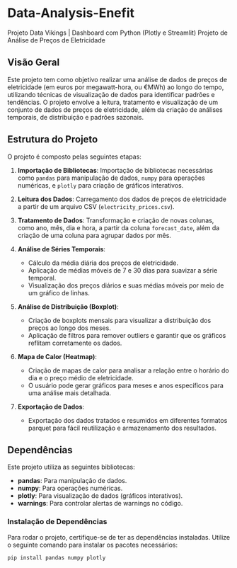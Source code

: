 # Data-Analysis-Enefit
Projeto Data Vikings | Dashboard com Python (Plotly e Streamlit) 
Projeto de Análise de Preços de Eletricidade

## Visão Geral

Este projeto tem como objetivo realizar uma análise de dados de preços de eletricidade (em euros por megawatt-hora, ou €MWh) ao longo do tempo, utilizando técnicas de visualização de dados para identificar padrões e tendências. O projeto envolve a leitura, tratamento e visualização de um conjunto de dados de preços de eletricidade, além da criação de análises temporais, de distribuição e padrões sazonais.

## Estrutura do Projeto

O projeto é composto pelas seguintes etapas:

1. **Importação de Bibliotecas**: Importação de bibliotecas necessárias como `pandas` para manipulação de dados, `numpy` para operações numéricas, e `plotly` para criação de gráficos interativos.
   
2. **Leitura dos Dados**: Carregamento dos dados de preços de eletricidade a partir de um arquivo CSV (`electricity_prices.csv`).

3. **Tratamento de Dados**: Transformação e criação de novas colunas, como ano, mês, dia e hora, a partir da coluna `forecast_date`, além da criação de uma coluna para agrupar dados por mês.

4. **Análise de Séries Temporais**: 
   - Cálculo da média diária dos preços de eletricidade.
   - Aplicação de médias móveis de 7 e 30 dias para suavizar a série temporal.
   - Visualização dos preços diários e suas médias móveis por meio de um gráfico de linhas.

5. **Análise de Distribuição (Boxplot)**: 
   - Criação de boxplots mensais para visualizar a distribuição dos preços ao longo dos meses.
   - Aplicação de filtros para remover outliers e garantir que os gráficos reflitam corretamente os dados.

6. **Mapa de Calor (Heatmap)**:
   - Criação de mapas de calor para analisar a relação entre o horário do dia e o preço médio de eletricidade.
   - O usuário pode gerar gráficos para meses e anos específicos para uma análise mais detalhada.

7. **Exportação de Dados**: 
   - Exportação dos dados tratados e resumidos em diferentes formatos parquet para fácil reutilização e armazenamento dos resultados.

## Dependências

Este projeto utiliza as seguintes bibliotecas:

- **pandas**: Para manipulação de dados.
- **numpy**: Para operações numéricas.
- **plotly**: Para visualização de dados (gráficos interativos).
- **warnings**: Para controlar alertas de warnings no código.

### Instalação de Dependências

Para rodar o projeto, certifique-se de ter as dependências instaladas. Utilize o seguinte comando para instalar os pacotes necessários:

```bash
pip install pandas numpy plotly
